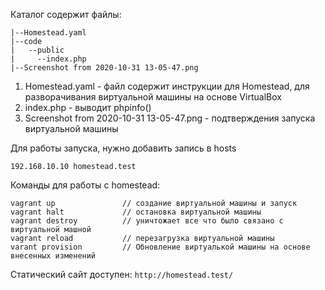 Каталог содержит файлы:

```
|--Homestead.yaml
|--code
|   --public
|     --index.php
|--Screenshot from 2020-10-31 13-05-47.png
```
1. Homestead.yaml - файл содержит инструкции для Homestead, для разворачивания виртуальной машины на основе VirtualBox
2. index.php - выводит phpinfo()
3. Screenshot from 2020-10-31 13-05-47.png - подтверждения запуска виртуальной машины

Для работы запуска, нужно добавить запись в hosts
```
192.168.10.10 homestead.test
```
Команды для работы с homestead:
```
vagrant up               // создание виртуальной машины и запуск
vagrant halt             // остановка виртуальной машины
vagrant destroy          // уничтожает все что было связано с виртуальной машной
vagrant reload           // перезагрузка виртуальной машины
varant provision         // Обновление виртуалькой машины на основе внесенных изменений
```

Статический сайт доступен: ```http://homestead.test/```
